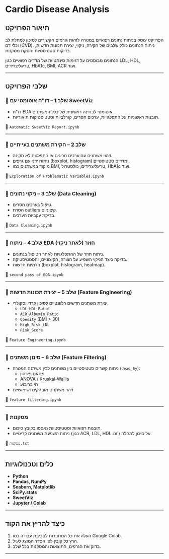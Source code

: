 # Cardio Disease Analysis

## תיאור הפרויקט

הפרויקט עוסק בניתוח נתונים רפואיים במטרה לזהות גורמים הקשורים לסיכון למחלת לב וכלי דם (CVD). ניתוח הנתונים כולל שלבים של חקירה, ניקוי, יצירת תכונות חדשות, בדיקות סטטיסטיות והסקת מסקנות.

הנתונים מבוססים על דגימות סינתטיות של מדדים רפואיים כגון LDL, HDL, טריגליצרידים, HbA1c, BMI, ACR ועוד.

---

## שלבי הפרויקט

### 🔹 שלב 1 – דו"ח אוטומטי עם SweetViz

- דו"ח EDA אוטומטי לבחינה ראשונית של כלל המשתנים.
- תובנות ראשוניות על התפלגויות, ערכים חסרים, קורלציות וסטטיסטיקות תיאוריות.

📁 `Automatic SweetViz Report.ipynb`

---

### 🔹 שלב 2 – חקירת משתנים בעייתיים

- זיהוי משתנים עם ערכים חריגים או התפלגות לא תקינה.
- ניתוח ידני עם גרפים (boxplot, histogram) ומדדים סטטיסטיים.
- מיקוד במשתנים כמו BMI, טריגליצרידים, כולסטרול, HbA1c ועוד.

📁 `Exploration of Problematic Variables.ipynb`

---

### 🔹 שלב 3 – ניקוי נתונים (Data Cleaning)

- טיפול בערכים חסרים.
- הסרת outliers קיצוניים.
- בדיקת עקביות הערכים.

📁 `Data Cleaning.ipynb`

---

### 🔹 שלב 4 – ניתוח EDA חוזר (לאחר ניקוי)

- ניתוח חוזר של ההתפלגויות לאחר הטיפול בנתונים.
- בדיקה כיצד הניקוי השפיע על הצורה, הקיצוניים, והסטטיסטיקה.
- הדמיות חדשות (boxplot, histogram, heatmap).

📁 `second pass of EDA.ipynb`

---

### 🔹 שלב 5 – יצירת תכונות חדשות (Feature Engineering)

- יצירת משתנים חדשים רלוונטיים לסיכון קרדיווסקולרי:
  - `LDL_HDL_Ratio`
  - `ACR_Albumin_Ratio`
  - `Obesity` (BMI > 30)
  - `High_Risk_LDL`
  - `Risk_Score`

📁 `Feature Engineering.ipynb`

---

### 🔹 שלב 6 – סינון משתנים (Feature Filtering)

- ניתוח קשרים סטטיסטיים בין משתנים לבין משתנה המטרה (`dead_5y`):
  - מתאם פירסון
  - ANOVA / Kruskal-Wallis
  - חי בריבוע
- זיהוי משתנים מובהקים ושימושיים

📁 `feature filtering.ipynb`

---

### 🔹 מסקנות

- תובנות רפואיות וסטטיסטיות נאספו בקובץ סיכום.
- ניתוח השפעת משתנים קריטיים (כגון ACR, LDL, HDL וכו') על סיכון למחלה.

📁 `מסקנות.txt`

---

## כלים וטכנולוגיות

- **Python**
- **Pandas, NumPy**
- **Seaborn, Matplotlib**
- **SciPy.stats**
- **SweetViz**
- **Jupyter / Colab**

---

## כיצד להריץ את הקוד

1. העלה את כל המחברות לסביבת עבודה כמו Google Colab.
2. הרץ כל קובץ לפי הסדר המוצג לעיל.
3. בדוק את הגרפים, התוצאות והמסקנות בכל שלב.

---
